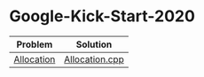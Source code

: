 # Google-Kick-Start-2020
| Problem | Solution |
| ------- | -------- |
| [Allocation](https://codingcompetitions.withgoogle.com/kickstart/round/000000000019ffc7/00000000001d3f56) | [Allocation.cpp](https://github.com/SohagMollik/Google-Kick-Start-2020/blob/main/Allocation.cpp) |
